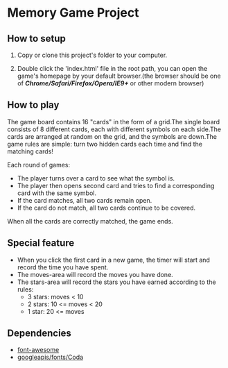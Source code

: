 # Memory Game Project

## How to setup

1. Copy or clone this project's folder to your computer.

2. Double click the 'index.html' file in the root path, you can open the game's homepage by your default browser.(the browser should be one of **_Chrome/Safari/Firefox/Opera/IE9+_** or other modern browser)

## How to play

The game board contains 16 "cards" in the form of a grid.The single board consists of 8 different cards, each with different symbols on each side.The cards are arranged at random on the grid, and the symbols are down.The game rules are simple: turn two hidden cards each time and find the matching cards!

Each round of games:

* The player turns over a card to see what the symbol is.
* The player then opens second card and tries to find a corresponding card with the same symbol.
* If the card matches, all two cards remain open.
* If the card do not match, all two cards continue to be covered.

When all the cards are correctly matched, the game ends.

## Special feature

* When you click the first card in a new game, the timer will start and record the time you have spent.
* The moves-area will record the moves you have done.
* The stars-area will record the stars you have earned according to the rules:
  * 3 stars: moves < 10
  * 2 stars: 10 <= moves < 20
  * 1 star: 20 <= moves

## Dependencies

* [font-awesome](https://maxcdn.bootstrapcdn.com/font-awesome/4.7.0/css/font-awesome.min.css)
* [googleapis/fonts/Coda](https://fonts.googleapis.com/css?family=Coda)